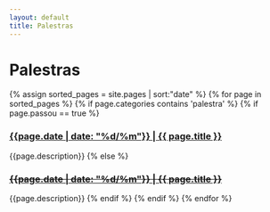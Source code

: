 ```yaml
---
layout: default
title: Palestras  
---
```


# Palestras 

{% assign sorted_pages = site.pages | sort:"date" %}
{% for page in sorted_pages %}
{% if page.categories contains 'palestra' %}
{% if page.passou == true %}
<div class="item"><h3><a href="{{ page.path}}">{{page.date | date: "%d/%m"}} | {{ page.title }}</a></h3></div>
    {{page.description}}
{% else %}
<div class="item"><s><h3><a href="{{ page.path}}">{{page.date | date: "%d/%m"}} | {{ page.title }}</a></h3></s></div>
    {{page.description}}
{% endif %}
{% endif %}
{% endfor %}